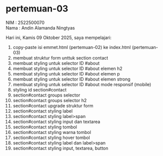 # pertemuan-03

NIM : 2522500070<br>
Nama : Andin Alamanda Ningtyas<br>

Hari ini, Kamis 09 Oktober 2025, saya mempelajari:
<ol>
  <li>copy-paste isi emmet.html (pertemuan-02) ke index.html (pertemuan-03)</li>
  <li>membuat struktur form unttuk section contact</li>
  <li>membuat styling untuk selector ID #about</li>
  <li>membuat styling untuk selector ID #about elemen h2</li>
  <li>membuat styling untuk selector ID #about elemen p</li>
  <li>membuat styling untuk selector ID #about elemen strong</li>
  <li>membuat styling untuk selector ID #about mode responsif (mobile)</li>
  <li>styling id section#contact</li>
  <li>section#contact groups selector</li>
  <li>section#contact groups selector h2</li>
  <li>section#contact upgrade struktur form</li>
  <li>section#contact styling label</li>
  <li>section#contact styling label>span</li>
  <li>section#contact styling input dan textarea</li>
  <li>section#contact styling tombol</li>
  <li>section#contact styling warna tombol</li>
  <li>section#contact styling hover tombol</li>
  <li>section#contact styling label dan label>span</li>
  <li>section#contact styling input, textarea, button</li>
</ol>